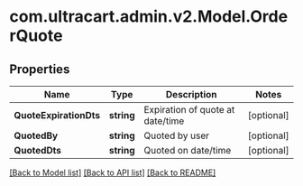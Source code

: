 # com.ultracart.admin.v2.Model.OrderQuote
## Properties

Name | Type | Description | Notes
------------ | ------------- | ------------- | -------------
**QuoteExpirationDts** | **string** | Expiration of quote at date/time | [optional] 
**QuotedBy** | **string** | Quoted by user | [optional] 
**QuotedDts** | **string** | Quoted on date/time | [optional] 

[[Back to Model list]](../README.md#documentation-for-models) [[Back to API list]](../README.md#documentation-for-api-endpoints) [[Back to README]](../README.md)

